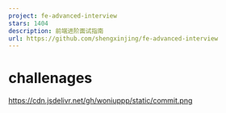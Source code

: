 ```yaml
---
project: fe-advanced-interview
stars: 1404
description: 前端进阶面试指南
url: https://github.com/shengxinjing/fe-advanced-interview
---
```


challenages
===========

https://cdn.jsdelivr.net/gh/woniuppp/static/commit.png
